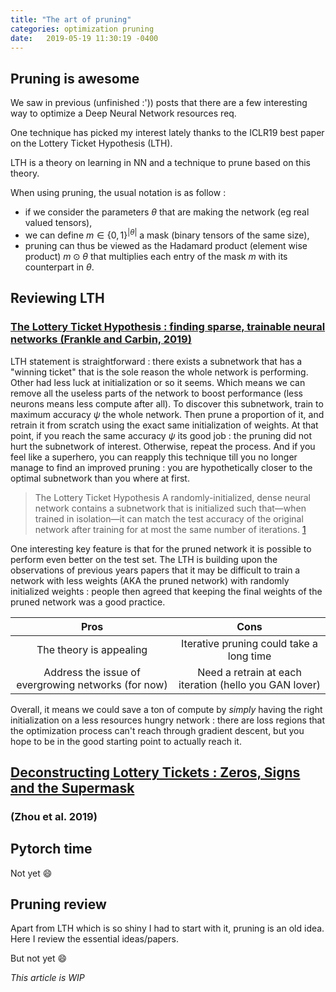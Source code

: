 ```yaml
---
title: "The art of pruning"
categories: optimization pruning
date:   2019-05-19 11:30:19 -0400
---
```


## Pruning is awesome

We saw in previous (unfinished :')) posts that there are a few interesting way to optimize a Deep Neural Network resources req.

One technique has picked my interest lately thanks to the ICLR19 best paper on the Lottery Ticket Hypothesis (LTH). 

LTH is a theory on learning in NN and a technique to prune based on this theory. 

When using pruning, the usual notation is as follow :
- if we consider the parameters $\theta$ that are making the network (eg real valued tensors),
- we can define $m \in \{0,1\}^{|\theta|}$ a mask (binary tensors of the same size),
- pruning can thus be viewed as the Hadamard product (element wise product) $m \odot \theta$ that multiplies each entry of the mask $m$ with its counterpart in $\theta$.

## Reviewing LTH
### [The Lottery Ticket Hypothesis : finding sparse, trainable neural networks (Frankle and Carbin, 2019)][1]
LTH statement is straightforward : there exists a subnetwork that has a "winning ticket" that is the sole reason the whole network is performing. Other had less luck at initialization or so it seems. Which means we can remove all the useless parts of the network to boost performance (less neurons means less compute after all). To discover this subnetwork, train to maximum accuracy $\psi$ the whole network. Then prune a proportion of it, and retrain it from scratch using the exact same initialization of weights. At that point, if you reach the same accuracy $\psi$ its good job : the pruning did not hurt the subnetwork of interest. Otherwise, repeat the process. And if you feel like a superhero, you can reapply this technique till you no longer manage to find an improved pruning : you are hypothetically closer to the optimal subnetwork than you where at first.

>The Lottery Ticket Hypothesis
>A randomly-initialized, dense neural network contains a subnetwork that is initialized such that—when trained in isolation—it can match the test accuracy of the original network after training for at most the same number of iterations. [1]

One interesting key feature is that for the pruned network it is possible to perform even better on the test set. The LTH is building upon the observations of previous years papers that it may be difficult to train a network with less weights (AKA the pruned network) with randomly initialized weights : people then agreed that keeping the final weights of the pruned network was a good practice. 
 
| **Pros** | **Cons** |
|:----:|:----:|
|The theory is appealing|Iterative pruning could take a long time|
|Address the issue of evergrowing networks (for now)|Need a retrain at each iteration (hello you GAN lover)|

Overall, it means we could save a ton of compute by *simply* having the right initialization on a less resources hungry network : there are loss regions that the optimization process can't reach through gradient descent, but you hope to be in the good starting point to actually reach it.

## [Deconstructing Lottery Tickets : Zeros, Signs and the Supermask][2]
### (Zhou et al. 2019) 



## Pytorch time
Not yet :smile:

## Pruning review
Apart from LTH which is so shiny I had to start with it, pruning is an old idea. Here I review the essential ideas/papers.

But not yet :smile:

[1]: https://arxiv.org/pdf/1803.03635.pdf
[2]: https://arxiv.org/pdf/1905.01067.pdf

*This article is WIP*